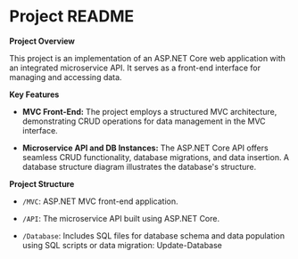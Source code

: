 # Project README

**Project Overview**

This project is an implementation of an ASP.NET Core web application with an integrated microservice API. It serves as a front-end interface for managing and accessing data.

**Key Features**

- **MVC Front-End:** The project employs a structured MVC architecture, demonstrating CRUD operations for data management in the MVC interface.

- **Microservice API and DB Instances:** The ASP.NET Core API offers seamless CRUD functionality, database migrations, and data insertion. A database structure diagram illustrates the database's structure.

**Project Structure**

- `/MVC`: ASP.NET MVC front-end application.

- `/API`: The microservice API built using ASP.NET Core.

- `/Database`: Includes SQL files for database schema and data population using SQL scripts or data migration: Update-Database
